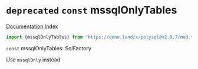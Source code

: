 # `deprecated` `const` mssqlOnlyTables

[Documentation Index](../README.md)

```ts
import {mssqlOnlyTables} from "https://deno.land/x/polysql@v2.0.7/mod.ts"
```

`const` mssqlOnlyTables: SqlFactory

Use `mssqlOnly` instead.


